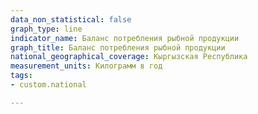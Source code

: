 ```yaml
---
data_non_statistical: false
graph_type: line
indicator_name: Баланс потребления рыбной продукции
graph_title: Баланс потребления рыбной продукции
national_geographical_coverage: Кыргызская Республика
measurement_units: Килограмм в год
tags:
- custom.national

---
```

